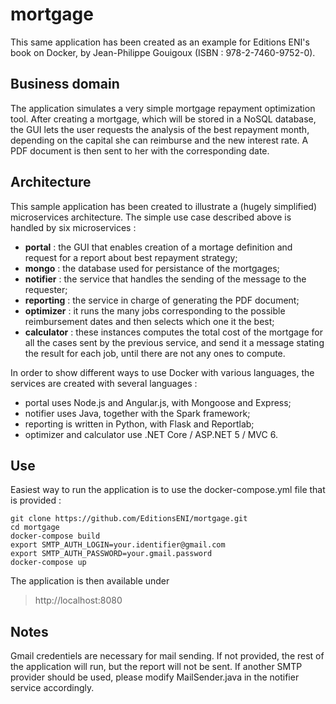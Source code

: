 # mortgage
This same application has been created as an example for Editions ENI's book on Docker, by Jean-Philippe Gouigoux (ISBN : 978-2-7460-9752-0).

## Business domain 
The application simulates a very simple mortgage repayment optimization tool. After creating a mortgage, which will be stored in a NoSQL database, the GUI lets the user requests the analysis of the best repayment month, depending on the capital she can reimburse and the new interest rate. A PDF document is then sent to her with the corresponding date.

## Architecture
This sample application has been created to illustrate a (hugely simplified) microservices architecture. The simple use case described above is handled by six microservices :

- **portal** : the GUI that enables creation of a mortage definition and request for a report about best repayment strategy;
- **mongo** : the database used for persistance of the mortgages;
- **notifier** : the service that handles the sending of the message to the requester;
- **reporting** : the service in charge of generating the PDF document;
- **optimizer** : it runs the many jobs corresponding to the possible reimbursement dates and then selects which one it the best;
- **calculator** : these instances computes the total cost of the mortgage for all the cases sent by the previous service, and send it a message stating the result for each job, until there are not any ones to compute.

In order to show different ways to use Docker with various languages, the services are created with several languages :

- portal uses Node.js and Angular.js, with Mongoose and Express;
- notifier uses Java, together with the Spark framework;
- reporting is written in Python, with Flask and Reportlab;
- optimizer and calculator use .NET Core / ASP.NET 5 / MVC 6.   

## Use

Easiest way to run the application is to use the docker-compose.yml file that is provided :

    git clone https://github.com/EditionsENI/mortgage.git
    cd mortgage
    docker-compose build
    export SMTP_AUTH_LOGIN=your.identifier@gmail.com
    export SMTP_AUTH_PASSWORD=your.gmail.password
    docker-compose up

The application is then available under 
> http://localhost:8080

## Notes

Gmail credentiels are necessary for mail sending. If not provided, the rest of the application will run, but the report will not be sent. If another SMTP provider should be used, please modify MailSender.java in the notifier service accordingly.